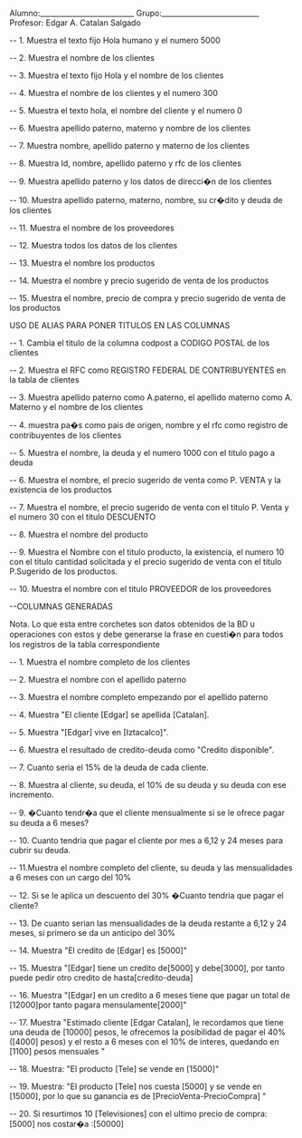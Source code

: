 
Alumno:__________________________
Grupo:___________________________
Profesor: Edgar A. Catalan Salgado


               
-- 1. Muestra el texto fijo Hola humano y el numero 5000
	
-- 2. Muestra el nombre de los clientes

-- 3. Muestra el texto fijo Hola y el nombre de los clientes

-- 4. Muestra el nombre de los clientes y el numero 300 

-- 5. Muestra el texto hola, el nombre del cliente y el numero 0

-- 6. Muestra apellido paterno, materno y nombre de los clientes

-- 7. Muestra nombre, apellido paterno y materno de los clientes

-- 8. Muestra Id, nombre, apellido paterno y rfc de los clientes

-- 9. Muestra apellido paterno y los datos de direcci�n de los clientes

-- 10. Muestra apellido paterno, materno, nombre, su cr�dito y deuda de los clientes

-- 11. Muestra el nombre de los proveedores

-- 12. Muestra todos los datos de los clientes

-- 13. Muestra el nombre los productos

-- 14. Muestra el nombre y precio sugerido de venta de los productos

-- 15. Muestra el nombre, precio de compra y precio sugerido de venta de los productos




USO DE ALIAS PARA PONER TITULOS EN LAS COLUMNAS


-- 1. Cambia el titulo de la columna codpost a CODIGO POSTAL de los clientes

-- 2. Muestra el RFC como REGISTRO FEDERAL DE CONTRIBUYENTES en la tabla de clientes

-- 3. Muestra  apellido paterno como A.paterno, el apellido materno como A. Materno y el nombre de los clientes

-- 4. muestra pa�s como pais de origen, nombre y el rfc como registro de contribuyentes de los clientes

-- 5. Muestra el nombre, la deuda y el numero 1000 con el titulo pago a deuda

-- 6. Muestra el nombre, el precio sugerido de venta como P. VENTA y la existencia de los productos

-- 7. Muestra el nombre, el precio sugerido de venta con el titulo P. Venta y el numero 30 con el titulo DESCUENTO

-- 8. Muestra el nombre del producto 

-- 9. Muestra el Nombre con el titulo producto, la existencia, el numero 10 con el titulo cantidad solicitada y el precio sugerido de venta con el titulo P.Sugerido de los productos.

-- 10. Muestra el nombre con el titulo PROVEEDOR de los proveedores


--COLUMNAS GENERADAS

Nota. Lo que esta entre corchetes son datos obtenidos de la BD u operaciones con estos y debe generarse la frase en cuesti�n para todos los registros de la tabla correspondiente


-- 1. Muestra el nombre completo de los clientes

-- 2. Muestra el nombre con el apellido paterno

-- 3. Muestra el nombre completo empezando por el apellido paterno

-- 4. Muestra "El cliente [Edgar] se apellida [Catalan].

-- 5. Muestra "[Edgar] vive en [Iztacalco]".

-- 6. Muestra el resultado de credito-deuda como "Credito disponible".

-- 7. Cuanto seria el 15% de la deuda de cada cliente.

-- 8. Muestra al cliente, su deuda, el 10% de su deuda y su deuda con ese incremento.

-- 9. �Cuanto tendr�a que el cliente mensualmente si se le ofrece pagar su deuda a 6 meses?

-- 10. Cuanto tendria que pagar el cliente por mes a 6,12 y 24 meses para cubrir su deuda.

-- 11.Muestra el nombre completo del cliente, su deuda y las mensualidades a 6 meses con un cargo del 10%

-- 12. Si se le aplica un descuento del 30% �Cuanto tendria que pagar el cliente?

-- 13. De cuanto serian las mensualidades de la deuda restante a 6,12 y 24 meses, si primero se da un anticipo del 30%

-- 14. Muestra "El credito de [Edgar] es [5000]"

-- 15. Muestra "[Edgar] tiene un credito de[5000] y debe[3000], por tanto puede pedir otro credito de hasta[credito-deuda]

-- 16. Muestra "[Edgar] en un credito a 6 meses tiene que pagar un total de [12000]por tanto pagara mensulamente[2000]"

-- 17. Muestra "Estimado cliente [Edgar Catalan], le recordamos que tiene una deuda de [10000] pesos, le ofrecemos la posibilidad de pagar el 40% ([4000] pesos) y el resto a 6 meses con el 10% de interes, quedando en [1100] pesos mensuales  "

-- 18. Muestra: "El producto [Tele] se vende en [15000]" 

-- 19. Muestra: "El producto [Tele] nos cuesta [5000] y se vende en [15000], por lo que su ganancia es de [PrecioVenta-PrecioCompra] "

-- 20. Si resurtimos 10 [Televisiones] con el ultimo precio de compra: [5000] nos costar�a  :[50000]
